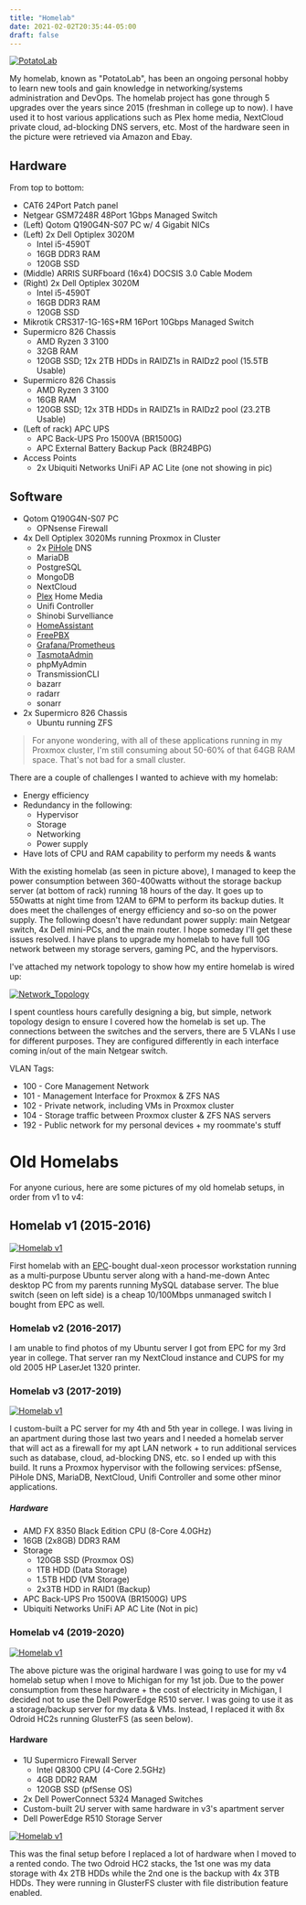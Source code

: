 ```yaml
---
title: "Homelab"
date: 2021-02-02T20:35:44-05:00
draft: false
---
```


[![PotatoLab](/images/homelab/overview.jpg)](/images/homelab/overview.jpg)

My homelab, known as "PotatoLab", has been an ongoing personal hobby to learn new tools and gain knowledge in networking/systems administration and DevOps. The homelab project has gone through 5 upgrades over the years since 2015 (freshman in college up to now). I have used it to host various applications such as Plex home media, NextCloud private cloud, ad-blocking DNS servers, etc. Most of the hardware seen in the picture were retrieved via Amazon and Ebay.

## Hardware

From top to bottom:
* CAT6 24Port Patch panel
* Netgear GSM7248R 48Port 1Gbps Managed Switch
* (Left) Qotom Q190G4N-S07 PC w/ 4 Gigabit NICs
* (Left) 2x Dell Optiplex 3020M
    * Intel i5-4590T
    * 16GB DDR3 RAM
    * 120GB SSD
* (Middle) ARRIS SURFboard (16x4) DOCSIS 3.0 Cable Modem
* (Right) 2x Dell Optiplex 3020M
    * Intel i5-4590T
    * 16GB DDR3 RAM
    * 120GB SSD
* Mikrotik CRS317-1G-16S+RM 16Port 10Gbps Managed Switch
* Supermicro 826 Chassis
    * AMD Ryzen 3 3100
    * 32GB RAM
    * 120GB SSD; 12x 2TB HDDs in RAIDZ1s in RAIDz2 pool (15.5TB Usable)
* Supermicro 826 Chassis
    * AMD Ryzen 3 3100
    * 16GB RAM
    * 120GB SSD; 12x 3TB HDDs in RAIDZ1s in RAIDz2 pool (23.2TB Usable)
* (Left of rack) APC UPS
    * APC Back-UPS Pro 1500VA (BR1500G)
    * APC External Battery Backup Pack (BR24BPG)
* Access Points
    * 2x Ubiquiti Networks UniFi AP AC Lite (one not showing in pic)

## Software

* Qotom Q190G4N-S07 PC
    * OPNsense Firewall
* 4x Dell Optiplex 3020Ms running Proxmox in Cluster
    * 2x [PiHole](https://pi-hole.net/) DNS
    * MariaDB
    * PostgreSQL
    * MongoDB
    * NextCloud
    * [Plex](https://www.plex.tv/) Home Media
    * Unifi Controller
    * Shinobi Survelliance
    * [HomeAssistant](https://www.home-assistant.io/)
    * [FreePBX](https://www.freepbx.org/)
    * [Grafana/Prometheus](https://grafana.com/)
    * [TasmotaAdmin](https://github.com/reloxx13/TasmoAdmin)
    * phpMyAdmin
    * TransmissionCLI
    * bazarr
    * radarr
    * sonarr
* 2x Supermicro 826 Chassis
    * Ubuntu running ZFS

> For anyone wondering, with all of these applications running in my Proxmox cluster, I'm still consuming about 50-60% of that 64GB RAM space. That's not bad for a small cluster.

There are a couple of challenges I wanted to achieve with my homelab:

* Energy efficiency
* Redundancy in the following:
    * Hypervisor
    * Storage
    * Networking
    * Power supply
* Have lots of CPU and RAM capability to perform my needs & wants

With the existing homelab (as seen in picture above), I managed to keep the power consumption between 360-400watts without the storage backup server (at bottom of rack) running 18 hours of the day. It goes up to 550watts at night time from 12AM to 6PM to perform its backup duties. It does meet the challenges of energy efficiency and so-so on the power supply. The following doesn't have redundant power supply: main Netgear switch, 4x Dell mini-PCs, and the main router. I hope someday I'll get these issues resolved. I have plans to upgrade my homelab to have full 10G network between my storage servers, gaming PC, and the hypervisors.

I've attached my network topology to show how my entire homelab is wired up:

[![Network_Topology](/images/homelab/network_diagram.jpg)](/images/homelab/network_diagram.jpg)

I spent countless hours carefully designing a big, but simple, network topology design to ensure I covered how the homelab is set up. The connections between the switches and the servers, there are 5 VLANs I use for different purposes. They are configured differently in each interface coming in/out of the main Netgear switch.

VLAN Tags:
* 100 - Core Management Network
* 101 - Management Interface for Proxmox & ZFS NAS
* 102 - Private network, including VMs in Proxmox cluster
* 104 - Storage traffic between Proxmox cluster & ZFS NAS servers
* 192 - Public network for my personal devices + my roommate's stuff

# Old Homelabs

For anyone curious, here are some pictures of my old homelab setups, in order from v1 to v4:

## Homelab v1 (2015-2016)
[![Homelab v1](/images/homelab/homelab_v1.jpg)](/images/homelab/homelab_v1.jpg)

First homelab with an [EPC](https://www.epcusa.com/)-bought dual-xeon processor workstation running as a multi-purpose Ubuntu server along with a hand-me-down Antec desktop PC from my parents running MySQL database server. The blue switch (seen on left side) is a cheap 10/100Mbps unmanaged switch I bought from EPC as well.

### Homelab v2 (2016-2017)
I am unable to find photos of my Ubuntu server I got from EPC for my 3rd year in college. That server ran my NextCloud instance and CUPS for my old 2005 HP LaserJet 1320 printer.

### Homelab v3 (2017-2019)
[![Homelab v1](/images/homelab/homelab_v3.jpg)](/images/homelab/homelab_v3.jpg)

I custom-built a PC server for my 4th and 5th year in college. I was living in an apartment during those last two years and I needed a homelab server that will act as a firewall for my apt LAN network + to run additional services such as database, cloud, ad-blocking DNS, etc. so I ended up with this build. It runs a Proxmox hypervisor with the following services: pfSense, PiHole DNS, MariaDB, NextCloud, Unifi Controller and some other minor applications.

##### Hardware

* AMD FX 8350 Black Edition CPU (8-Core 4.0GHz)
* 16GB (2x8GB) DDR3 RAM
* Storage
    * 120GB SSD (Proxmox OS)
    * 1TB HDD (Data Storage)
    * 1.5TB HDD (VM Storage)
    * 2x3TB HDD in RAID1 (Backup)
* APC Back-UPS Pro 1500VA (BR1500G) UPS
* Ubiquiti Networks UniFi AP AC Lite (Not in pic)

### Homelab v4 (2019-2020)

[![Homelab v1](/images/homelab/homelab_prev4.jpg)](/images/homelab/homelab_prev4.jpg)

The above picture was the original hardware I was going to use for my v4 homelab setup when I move to Michigan for my 1st job. Due to the power consumption from these hardware + the cost of electricity in Michigan, I decided not to use the Dell PowerEdge R510 server. I was going to use it as a storage/backup server for my data & VMs. Instead, I replaced it with 8x Odroid HC2s running GlusterFS (as seen below).

#### Hardware

* 1U Supermicro Firewall Server
    * Intel Q8300 CPU (4-Core 2.5GHz)
    * 4GB DDR2 RAM
    * 120GB SSD (pfSense OS)
* 2x Dell PowerConnect 5324 Managed Switches
* Custom-built 2U server with same hardware in v3's apartment server
* Dell PowerEdge R510 Storage Server

[![Homelab v1](/images/homelab/homelab_v4.jpg)](/images/homelab/homelab_v4.jpg)

This was the final setup before I replaced a lot of hardware when I moved to a rented condo. The two Odroid HC2 stacks, the 1st one was my data storage with 4x 2TB HDDs while the 2nd one is the backup with 4x 3TB HDDs. They were running in GlusterFS cluster with file distribution feature enabled.
